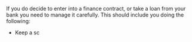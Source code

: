 If you do decide to enter into a finance contract, or take a loan from your bank you need to manage it carefully. This should include you doing the following:
- Keep a sc